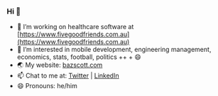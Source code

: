 ### Hi 👋

* 🔭 I’m working on healthcare software at [https://www.fivegoodfriends.com.au](https://www.fivegoodfriends.com.au)
* 🌱 I’m interested in mobile development, engineering management, economics, stats, football, politics ++ + 😄
* 🌏 My website: [bazscott.com](https://bazscott.com)
* 📫 Chat to me at: [Twitter](https://twitter.com/bazscott) | [LinkedIn](https://www.linkedin.com/in/bazscott/)
* 😄 Pronouns: he/him
